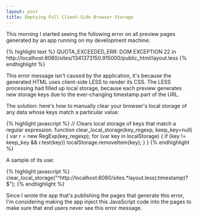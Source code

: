 ```yaml
---
layout: post
title: Emptying Full Client-Side Browser Storage
---
```


This morning I started seeing the following error on all preview pages
generated by an app running on my development machine:

{% highlight text %}
QUOTA_EXCEEDED_ERR: DOM EXCEPTION 22
in http://localhost:8080/sites/1341373150.915000/public_html/layout.less
{% endhighlight %}

This error message isn't caused by the application, it's because the
generated HTML uses client-side LESS to render its CSS. The LESS processing
had filled up local storage, because each preview generates new storage keys
due to the ever-changing timestamp part of the URL.

The solution: here's how to manually clear your browser's local storage of
any data whose keys match a particular value:

{% highlight javascript %}
// Clears local storage of keys that match a regular expression.
function clear_local_storage(key_regexp, keep_key=null) {
  var r = new RegExp(key_regexp);
  for (var key in localStorage) {
    if (key != keep_key && r.test(key))
      localStorage.removeItem(key);
  }
}
{% endhighlight %}

A sample of its use:

{% highlight javascript %}
clear_local_storage("^http://localhost:8080/sites.*layout.less(:timestamp)?$");
{% endhighlight %}


Since I wrote the app that's publishing the pages that generate this error,
I'm considering making the app inject this JavaScript code into the pages to
make sure that end users never see this error message.
